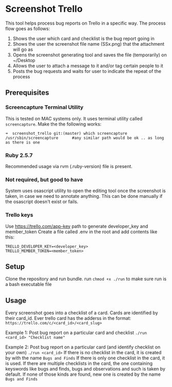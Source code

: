 # Screenshot Trello

This tool helps process bug reports on Trello in a specific way. The process flow goes as follows:

1. Shows the user which card and checklist is the bug report going in
2. Shows the user the screenshot file name (SSx.png) that the attachment will go as
3. Opens the screenshot generating tool and saves the file (temporarily) on ~/Desktop
4. Allows the user to attach a message to it and/or tag certain people to it
5. Posts the bug requests and waits for user to indicate the repeat of the process

## Prerequisites

### Screencapture Terminal Utility
This is tested on MAC systems only. It uses terminal utility called `screencapture`. Make the the following works:
```
➜  screenshot_trello git:(master) which screencapture
/usr/sbin/screencapture      #any similar path would be ok .. as long as there is one
```

### Ruby 2.5.7
Recommended usage via rvm (.ruby-version) file is present.

### Not required, but good to have
System uses osascript utility to open the editing tool once the screenshot is taken, in case we need to annotate anything. This can be done manually if the osascript doesn't exist or fails.

### Trello keys
Use https://trello.com/app-key path to generate developer_key and member_token
Create a file called .env in the root and add contents like this:
```
TRELLO_DEVELOPER_KEY=<developer_key>
TRELLO_MEMBER_TOKEN=<member_token>
```

## Setup
Clone the repository and run bundle.
run `chmod +x ./run` to make sure run is a bash executable file

## Usage
Every screenshot goes into a checklist of a card. Cards are identified by their card_id. Ever trello card has the adderss in the format:
`https://trello.com/c/<card_id>/<card_slug>`

Example 1: Post bug report on a particular card and checklist
`./run <card_id> "Checklist name"`

Example 2: Post bug report on a particular card (and identify checklist on your own)
`./run <card_id>`
If there is no checklist in the card, it is created by with the name `Bugs and Finds`
If there is only one checklist in the card, it is used.
If there are multiple checklists in the card, the one containing keyswords like bugs and finds, bugs and observations and such is taken by default. If none of those kinds are found, new one is created by the name `Bugs and Finds`






